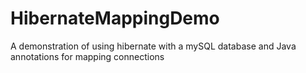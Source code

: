 # HibernateMappingDemo
A demonstration of using hibernate with a mySQL database and Java annotations for mapping connections
